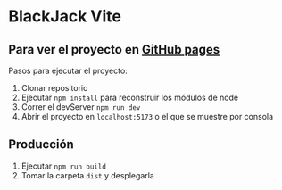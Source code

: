 # BlackJack Vite

## Para ver el proyecto en [GitHub pages](https://efededece.github.io/blackjack_vite/)

Pasos para ejecutar el proyecto:

1. Clonar repositorio
2. Ejecutar ```npm install``` para reconstruir los módulos de node
3. Correr el devServer ```npm run dev```
4. Abrir el proyecto en ```localhost:5173``` o el que se muestre por consola

## Producción

1. Ejecutar ```npm run build```
2. Tomar la carpeta ```dist``` y desplegarla



